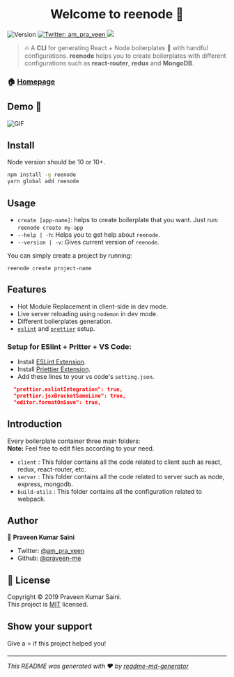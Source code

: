 <h1 align="center">Welcome to reenode 👋</h1>
<p>
  <img alt="Version" src="https://img.shields.io/badge/version-1.0.0-blue.svg?cacheSeconds=2592000" />
  <a href="https://twitter.com/am_pra_veen">
    <img alt="Twitter: am_pra_veen" src="https://img.shields.io/twitter/follow/am_pra_veen.svg?style=social" target="_blank" />
  </a>
  <img src="https://img.shields.io/node/v/reenode">
</p>

> 🔥 A **CLI** for generating React + Node boilerplates 🚀 with handful configurations. **reenode** helps you to create boilerplates with different configurations such as **react-router**, **redux** and **MongoDB**.

### 🏠 [Homepage](https://github.com/praveen-me/reenode)

## Demo 🎥

![GIF](https://github.com/praveen-me/reenode/blob/master/assets/reenode.gif)

## Install
Node version should be 10 or 10+.
```sh
npm install -g reenode
yarn global add reenode
```

## Usage
- `create [app-name]`: helps to create boilerplate that you want. Just run: `reenode create my-app`
- `--help | -h`: Helps you to get help about `reenode`.
- `--version | -v`: Gives current version of `reenode`.

You can simply create a project by running:
```
reenode create project-name
```

## Features

- Hot Module Replacement in client-side in dev mode.
- Live server reloading using `nodemon` in dev mode.
- Different boilerplates generation.
- [`eslint`](https://eslint.org/) and [`prettier`](https://prettier.io/) setup.

### Setup for ESlint + Pritter + VS Code:

- Install [ESLint Extension](https://marketplace.visualstudio.com/items?itemName=dbaeumer.vscode-eslint).
- Install [Priettier Extension](https://marketplace.visualstudio.com/items?itemName=esbenp.prettier-vscode).
- Add these lines to your vs code's `setting.json`.

```json
  "prettier.eslintIntegration": true,
  "prettier.jsxBracketSameLine": true,
  "editor.formatOnSave": true,
```

## Introduction

Every boilerplate container three main folders: <br>
**Note:** Feel free to edit files according to your need.

- `client` : This folder contains all the code related to client such as react, redux, react-router, etc.
- `server` : This folder contains all the code related to server such as node, express, mongodb.
- `build-utils` : This folder contains all the configuration related to webpack.

## Author

👤 **Praveen Kumar Saini**

* Twitter: [@am_pra_veen](https://twitter.com/am_pra_veen)
* Github: [@praveen-me](https://github.com/praveen-me)

## 📝 License
Copyright © 2019 Praveen Kumar Saini. <br/>
This project is [MIT](https://github.com/praveen-me/reenode/blob/master/LICENSE) licensed.

## Show your support

Give a ⭐️ if this project helped you!

***
_This README was generated with ❤️ by [readme-md-generator](https://github.com/kefranabg/readme-md-generator)_
